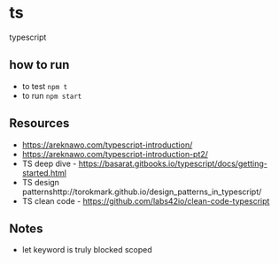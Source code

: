 # ts
typescript

## how to run
- to test
`npm t`
- to run
`npm start`

## Resources
- https://areknawo.com/typescript-introduction/
- https://areknawo.com/typescript-introduction-pt2/
- TS deep dive - https://basarat.gitbooks.io/typescript/docs/getting-started.html
- TS design patternshttp://torokmark.github.io/design_patterns_in_typescript/
- TS clean code - https://github.com/labs42io/clean-code-typescript

## Notes
- let keyword is truly blocked scoped